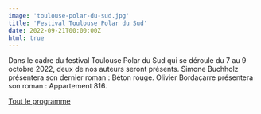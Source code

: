 ```yaml
---
image: 'toulouse-polar-du-sud.jpg'
title: 'Festival Toulouse Polar du Sud'
date: 2022-09-21T00:00:00Z
html: true
---
```


<p>
  Dans le cadre du festival Toulouse Polar du Sud qui se déroule du 7 au 9 octobre 2022, deux de nos auteurs seront présents.
  Simone Buchholz présentera son dernier roman : Béton rouge. Olivier Bordaçarre présentera son roman : Appartement 816.<br/>
</p>
<p>
  <a
    href="https://www.toulouse-polars-du-sud.com/"
    rel="noopener noreferrer"
    target="_blank"
  >
    Tout le programme
  </a>
</p>


